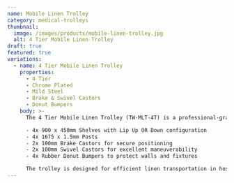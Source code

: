 ```yaml
---
name: Mobile Linen Trolley
category: medical-trolleys
thumbnail: 
  image: /images/products/mobile-linen-trolley.jpg
  alt: 4 Tier Mobile Linen Trolley
draft: true
featured: true
variations:
  - name: 4 Tier Mobile Linen Trolley
    properties:
      - 4 Tier
      - Chrome Plated
      - Mild Steel
      - Brake & Swivel Castors
      - Donut Bumpers
    body: >-
      The 4 Tier Mobile Linen Trolley (TW-MLT-4T) is a professional-grade medical trolley featuring mild steel chrome plated construction. This versatile unit measures 950 x 450 x 1800mm and includes:

      - 4x 900 x 450mm Shelves with Lip Up OR Down configuration
      - 4x 1675 x 1.5mm Posts
      - 2x 100mm Brake Castors for secure positioning
      - 2x 100mm Swivel Castors for excellent maneuverability
      - 4x Rubber Donut Bumpers to protect walls and fixtures

      The trolley is designed for efficient linen transportation in hospitals and healthcare facilities with an emphasis on mobility and durability.
---
```

